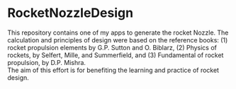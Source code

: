 # RocketNozzleDesign
This repository contains one of my apps to generate the rocket Nozzle. The calculation and principles of design were based on the reference books: (1) rocket propulsion elements by G.P. Sutton and O. Biblarz, (2) Physics of rockets, by Selfert, Mille, and Summerfield, and (3) Fundamental of rocket propulsion, by D.P. Mishra.  
The aim of this effort is for benefiting the learning and practice of rocket design.  

